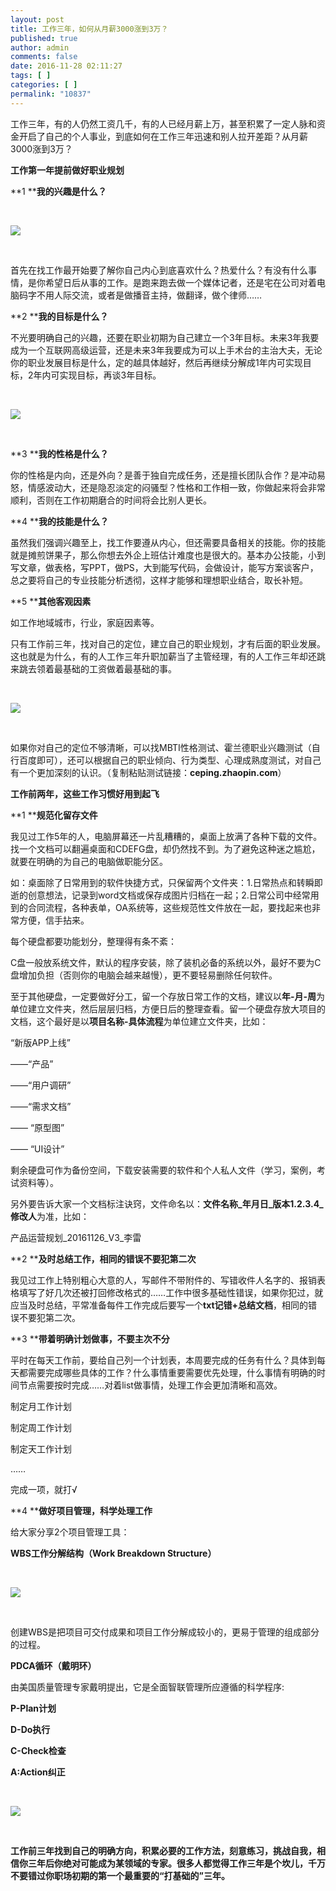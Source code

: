 ```yaml
---
layout: post
title: 工作三年，如何从月薪3000涨到3万？
published: true
author: admin
comments: false
date: 2016-11-28 02:11:27
tags: [ ]
categories: [ ]
permalink: "10837"
---
```

工作三年，有的人仍然工资几千，有的人已经月薪上万，甚至积累了一定人脉和资金开启了自己的个人事业，到底如何在工作三年迅速和别人拉开差距？从月薪3000涨到3万？

**工作第一年提前做好职业规划**

**1 ****我的兴趣是什么？**

&nbsp;

![][1]

&nbsp;

首先在找工作最开始要了解你自己内心到底喜欢什么？热爱什么？有没有什么事情，是你希望日后从事的工作。是跑来跑去做一个媒体记者，还是宅在公司对着电脑码字不用人际交流，或者是做播音主持，做翻译，做个律师&#8230;&#8230;

**2 ****我的目标是什么？**

不光要明确自己的兴趣，还要在职业初期为自己建立一个3年目标。未来3年我要成为一个互联网高级运营，还是未来3年我要成为可以上手术台的主治大夫，无论你的职业发展目标是什么，定的越具体越好，然后再继续分解成1年内可实现目标，2年内可实现目标，再谈3年目标。

&nbsp;

![][2]

&nbsp;

​**3 ****我的性格是什么？**

你的性格是内向，还是外向？是善于独自完成任务，还是擅长团队合作？是冲动易怒，情感波动大，还是隐忍淡定的闷骚型？性格和工作相一致，你做起来将会非常顺利，否则在工作初期磨合的时间将会比别人更长。

**4 ****我的技能是什么？**

虽然我们强调兴趣至上，找工作要遵从内心，但还需要具备相关的技能。你的技能就是摊煎饼果子，那么你想去外企上班估计难度也是很大的。基本办公技能，小到写文章，做表格，写PPT，做PS，大到能写代码，会做设计，能写方案谈客户，总之要将自己的专业技能分析透彻，这样才能够和理想职业结合，取长补短。

**5 ****其他客观因素**

如工作地域城市，行业，家庭因素等。

只有工作前三年，找对自己的定位，建立自己的职业规划，才有后面的职业发展。这也就是为什么，有的人工作三年升职加薪当了主管经理，有的人工作三年却还跳来跳去领着最基础的工资做着最基础的事。

&nbsp;

![][3]

&nbsp;

​如果你对自己的定位不够清晰，可以找MBTI性格测试、霍兰德职业兴趣测试（自行百度即可），还可以根据自己的职业倾向、行为类型、心理成熟度测试，对自己有一个更加深刻的认识。（复制粘贴测试链接：**ceping.zhaopin.com**）

**工作前两年，这些工作习惯好用到起飞**

**1 ****规范化留存文件**

我见过工作5年的人，电脑屏幕还一片乱糟糟的，桌面上放满了各种下载的文件。找一个文档可以翻遍桌面和CDEFG盘，却仍然找不到。为了避免这种迷之尴尬，就要在明确的为自己的电脑做职能分区。

如：桌面除了日常用到的软件快捷方式，只保留两个文件夹：1.日常热点和转瞬即逝的创意想法，记录到word文档或保存成图片归档在一起；2.日常公司中经常用到的合同流程，各种表单，OA系统等，这些规范性文件放在一起，要找起来也非常方便，信手拈来。

每个硬盘都要功能划分，整理得有条不紊：

C盘一般放系统文件，默认的程序安装，除了装机必备的系统以外，最好不要为C盘增加负担（否则你的电脑会越来越慢），更不要轻易删除任何软件。

至于其他硬盘，一定要做好分工，留一个存放日常工作的文档，建议以**年-月-周**为单位建立文件夹，然后层层归档，方便日后的整理查看。留一个硬盘存放大项目的文档，这个最好是以**项目名称-具体流程**为单位建立文件夹，比如：

“新版APP上线”

——“产品”

——“用户调研”

——“需求文档”

—— “原型图”

—— “UI设计”

剩余硬盘可作为备份空间，下载安装需要的软件和个人私人文件（学习，案例，考试资料等）。

另外要告诉大家一个文档标注诀窍，文件命名以：**文件名称\_年月日\_版本1.2.3.4_修改人**为准，比如：

产品运营规划\_20161126\_V3_李雷

**2 ****及时总结工作，相同的错误不要犯第二次**

我见过工作上特别粗心大意的人，写邮件不带附件的、写错收件人名字的、报销表格填写了好几次还被打回修改格式的&#8230;&#8230;工作中很多基础性错误，如果你犯过，就应当及时总结，平常准备每件工作完成后要写一个**txt记错+总结文档**，相同的错误不要犯第二次。

**3 ****带着明确计划做事，不要主次不分**

平时在每天工作前，要给自己列一个计划表，本周要完成的任务有什么？具体到每天都需要完成哪些具体的工作？什么事情重要需要优先处理，什么事情有明确的时间节点需要按时完成&#8230;&#8230;对着list做事情，处理工作会更加清晰和高效。

制定月工作计划

制定周工作计划

制定天工作计划

&#8230;&#8230;

完成一项，就打√

**4 ****做好项目管理，科学处理工作**

给大家分享2个项目管理工具：

**WBS工作分解结构（Work Breakdown Structure）**

&nbsp;

![][4]

&nbsp;

创建WBS是把项目可交付成果和项目工作分解成较小的，更易于管理的组成部分的过程。

**PDCA循环（戴明环）**

由美国质量管理专家戴明提出，它是全面智联管理所应遵循的科学程序:

**P-Plan计划**

**D-Do执行**

**C-Check检查**

**A:Action纠正**

&nbsp;

![][5]

&nbsp;

​**工作前三年找到自己的明确方向，积累必要的工作方法，刻意练习，挑战自我，相信你三年后你绝对可能成为某领域的专家。很多人都觉得工作三年是个坎儿，千万不要错过你职场初期的第一个最重要的“打基础的”三年。**

 [1]: http://yongz.com/yz/wp-content/uploads/2016/11/7af58d7e39caa2179a9fa04e00bb9e77.jpg
 [2]: http://yongz.com/yz/wp-content/uploads/2016/11/100561a7c93ffa25ef47f1573dd919c3.jpg
 [3]: http://yongz.com/yz/wp-content/uploads/2016/11/84e374f7253395eaac9101dc10f320e2.jpg
 [4]: http://yongz.com/yz/wp-content/uploads/2016/11/d67249bc45e65e275a5c2908135e030e.jpg
 [5]: http://yongz.com/yz/wp-content/uploads/2016/11/edc69530772f5fb27f46d5e0b9013922.jpg